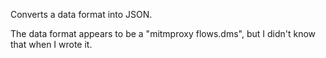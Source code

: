 Converts a data format into JSON.

The data format appears to be a "mitmproxy flows.dms",
but I didn't know that when I wrote it.
